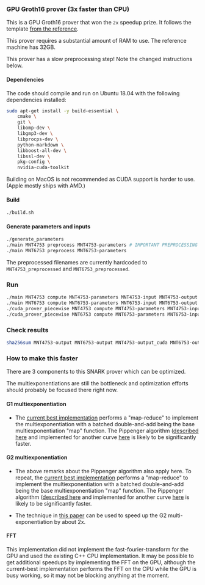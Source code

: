 ### GPU Groth16 prover (3x faster than CPU)

This is a GPU Groth16 prover that won the `2x` speedup prize.
It follows the template [from the reference](https://github.com/CodaProtocol/snark-challenge-prover-reference).

This prover requires a substantial amount of RAM to use. The reference machine has 32GB. 

This prover has a slow preprocessing step! Note the changed instructions below.

#### Dependencies

The code should compile and run on Ubuntu 18.04 with the following dependencies installed:

``` bash
sudo apt-get install -y build-essential \
    cmake \
    git \
    libomp-dev \
    libgmp3-dev \
    libprocps-dev \
    python-markdown \
    libboost-all-dev \
    libssl-dev \
    pkg-config \
    nvidia-cuda-toolkit
```


Building on MacOS is not recommended as CUDA support is harder to use. (Apple mostly ships with AMD.)


#### Build
``` bash
./build.sh
```

#### Generate parameters and inputs
``` bash
./generate_parameters
./main MNT4753 preprocess MNT4753-parameters # IMPORTANT PREPROCESSING STEPS
./main MNT6753 preprocess MNT6753-parameters
```

The preprocessed filenames are currently hardcoded to `MNT4753_preprocessed` and `MNT6753_preprocessed`.

### Run
``` bash
./main MNT4753 compute MNT4753-parameters MNT4753-input MNT4753-output
./main MNT6753 compute MNT6753-parameters MNT6753-input MNT6753-output
./cuda_prover_piecewise MNT4753 compute MNT4753-parameters MNT4753-input MNT4753-output_cuda
./cuda_prover_piecewise MNT6753 compute MNT6753-parameters MNT6753-input MNT6753-output_cuda
```

### Check results
``` bash
sha256sum MNT4753-output MNT6753-output MNT4753-output_cuda MNT6753-output_cuda
```

### How to make this faster

There are 3 components to this SNARK prover which can be optimized.

The multiexponentiations are still the bottleneck and optimization efforts should probably be focused there right now.

#### G1 multiexponentiation

- The [current best implementation](https://github.com/CodaProtocol/gpu-groth16-prover-3x/blob/master/multiexp/reduce.cu#L49) performs a "map-reduce" to implement the multiexponentiation with a batched double-and-add being the base multiexponentiation "map" function. The Pippenger algorithm ([described here](https://pdfs.semanticscholar.org/486e/573e23ad21623d6f4f7ff035b77e1db7b835.pdf) and implemented for another curve [here](https://github.com/matter-labs/belle_cuda/blob/master/sources/multiexp.cu) is likely to be significantly faster.

#### G2 multiexponentiation

- The above remarks about the Pippenger algorithm also apply here. To repeat, the [current best implementation](https://github.com/CodaProtocol/gpu-groth16-prover-3x/blob/master/multiexp/reduce.cu#L49) performs a "map-reduce" to implement the multiexponentiation with a batched double-and-add being the base multiexponentiation "map" function. The Pippenger algorithm ([described here](https://pdfs.semanticscholar.org/486e/573e23ad21623d6f4f7ff035b77e1db7b835.pdf) and implemented for another curve [here](https://github.com/matter-labs/belle_cuda/blob/master/sources/multiexp.cu) is likely to be significantly faster.

- The technique in [this paper](https://eprint.iacr.org/2008/117.pdf) can be used to speed up the G2 multi-exponentiation by about 2x.

#### FFT

This implementation did not implement the fast-fourier-transform for the GPU and used the existing C++ CPU implementation. It may be possible to get additional speedups by implementing the FFT on the GPU, although the current-best implementation performs the FFT on the CPU while the GPU is busy working, so it may not be blocking anything at the moment.
